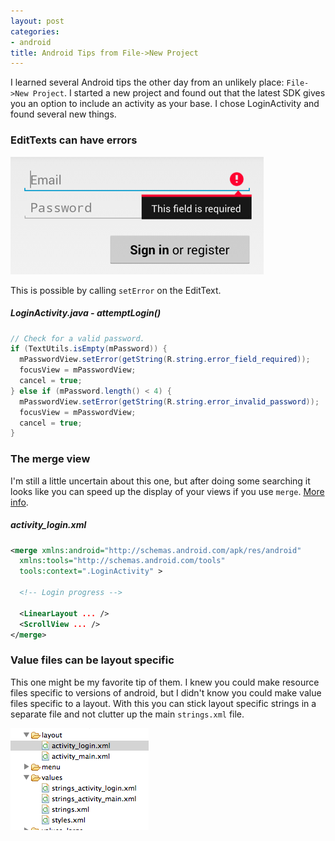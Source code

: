 ```yaml
---
layout: post
categories:
- android
title: Android Tips from File->New Project
---
```


I learned several Android tips the other day from an unlikely place: `File->New Project`. I started a new project and found out that the latest SDK gives you an option to include an activity as your base. I chose LoginActivity and found several new things.

### EditTexts can have errors

![Android EditText Error](/images/android-edit-text-error.png)

This is possible by calling `setError` on the EditText.

##### LoginActivity.java - attemptLogin()
```java
// Check for a valid password.
if (TextUtils.isEmpty(mPassword)) {
  mPasswordView.setError(getString(R.string.error_field_required));
  focusView = mPasswordView;
  cancel = true;
} else if (mPassword.length() < 4) {
  mPasswordView.setError(getString(R.string.error_invalid_password));
  focusView = mPasswordView;
  cancel = true;
}
```

### The merge view

I'm still a little uncertain about this one, but after doing some searching it looks like you can speed up the display of your views if you use `merge`. [More info](http://android-developers.blogspot.com/2009/03/android-layout-tricks-3-optimize-by.html).

##### activity_login.xml
```xml
<merge xmlns:android="http://schemas.android.com/apk/res/android"
  xmlns:tools="http://schemas.android.com/tools"
  tools:context=".LoginActivity" >

  <!-- Login progress -->

  <LinearLayout ... />
  <ScrollView ... />
</merge>
```

### Value files can be layout specific

This one might be my favorite tip of them. I knew you could make resource files specific to versions of android, but I didn't know you could make value files specific to a layout. With this you can stick layout specific strings in a separate file and not clutter up the main `strings.xml` file.

![Android values and layouts folder](/images/android-value-layout.png)

